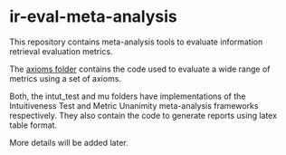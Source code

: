 # ir-eval-meta-analysis

This repository contains meta-analysis tools to evaluate information retrieval evaluation metrics. 

The  [axioms folder](https://github.com/aalbahem/ir-eval-meta-analysis/tree/master/axioms) contains the code used to evaluate a wide range of metrics using a set of axioms.

Both, the intut_test and mu folders have implementations of the Intuitiveness Test and Metric Unanimity meta-analysis frameworks respectively.
They also contain the code to generate reports using latex table format.

More details will be added later.
